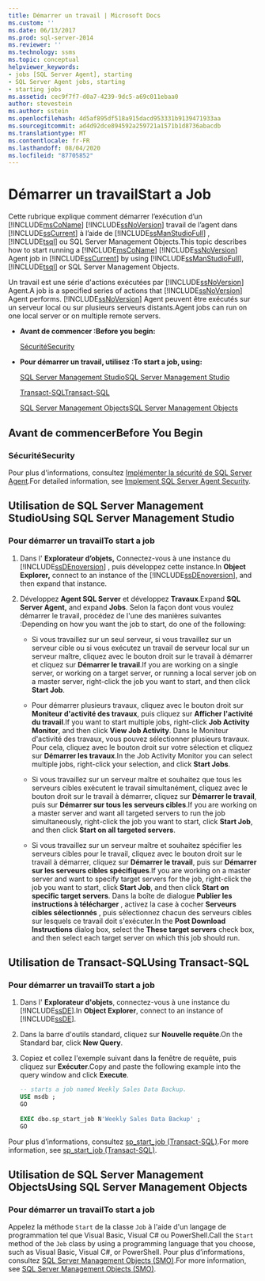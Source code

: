 ```yaml
---
title: Démarrer un travail | Microsoft Docs
ms.custom: ''
ms.date: 06/13/2017
ms.prod: sql-server-2014
ms.reviewer: ''
ms.technology: ssms
ms.topic: conceptual
helpviewer_keywords:
- jobs [SQL Server Agent], starting
- SQL Server Agent jobs, starting
- starting jobs
ms.assetid: cec9f7f7-d0a7-4239-9dc5-a69c011ebaa0
author: stevestein
ms.author: sstein
ms.openlocfilehash: 4d5af895df518a915dacd953331b9139471933aa
ms.sourcegitcommit: ad4d92dce894592a259721a1571b1d8736abacdb
ms.translationtype: MT
ms.contentlocale: fr-FR
ms.lasthandoff: 08/04/2020
ms.locfileid: "87705852"
---
```

# <a name="start-a-job"></a><span data-ttu-id="5a0e4-102">Démarrer un travail</span><span class="sxs-lookup"><span data-stu-id="5a0e4-102">Start a Job</span></span>
  <span data-ttu-id="5a0e4-103">Cette rubrique explique comment démarrer l’exécution d’un [!INCLUDE[msCoName](../../includes/msconame-md.md)] [!INCLUDE[ssNoVersion](../../includes/ssnoversion-md.md)] travail de l’agent dans [!INCLUDE[ssCurrent](../../includes/sscurrent-md.md)] à l’aide de [!INCLUDE[ssManStudioFull](../../includes/ssmanstudiofull-md.md)] , [!INCLUDE[tsql](../../includes/tsql-md.md)] ou SQL Server Management Objects.</span><span class="sxs-lookup"><span data-stu-id="5a0e4-103">This topic describes how to start running a [!INCLUDE[msCoName](../../includes/msconame-md.md)] [!INCLUDE[ssNoVersion](../../includes/ssnoversion-md.md)] Agent job in [!INCLUDE[ssCurrent](../../includes/sscurrent-md.md)] by using [!INCLUDE[ssManStudioFull](../../includes/ssmanstudiofull-md.md)], [!INCLUDE[tsql](../../includes/tsql-md.md)] or SQL Server Management Objects.</span></span>  
  
 <span data-ttu-id="5a0e4-104">Un travail est une série d'actions exécutées par [!INCLUDE[ssNoVersion](../../includes/ssnoversion-md.md)] Agent.</span><span class="sxs-lookup"><span data-stu-id="5a0e4-104">A job is a specified series of actions that [!INCLUDE[ssNoVersion](../../includes/ssnoversion-md.md)] Agent performs.</span></span> [!INCLUDE[ssNoVersion](../../includes/ssnoversion-md.md)] <span data-ttu-id="5a0e4-105">Agent peuvent être exécutés sur un serveur local ou sur plusieurs serveurs distants.</span><span class="sxs-lookup"><span data-stu-id="5a0e4-105">Agent jobs can run on one local server or on multiple remote servers.</span></span>  
  
-   <span data-ttu-id="5a0e4-106">**Avant de commencer :**</span><span class="sxs-lookup"><span data-stu-id="5a0e4-106">**Before you begin:**</span></span>  
  
     [<span data-ttu-id="5a0e4-107">Sécurité</span><span class="sxs-lookup"><span data-stu-id="5a0e4-107">Security</span></span>](#Security)  
  
-   <span data-ttu-id="5a0e4-108">**Pour démarrer un travail, utilisez :**</span><span class="sxs-lookup"><span data-stu-id="5a0e4-108">**To start a job, using:**</span></span>  
  
     [<span data-ttu-id="5a0e4-109">SQL Server Management Studio</span><span class="sxs-lookup"><span data-stu-id="5a0e4-109">SQL Server Management Studio</span></span>](#SSMS)  
  
     [<span data-ttu-id="5a0e4-110">Transact-SQL</span><span class="sxs-lookup"><span data-stu-id="5a0e4-110">Transact-SQL</span></span>](#TSQL)  
  
     [<span data-ttu-id="5a0e4-111">SQL Server Management Objects</span><span class="sxs-lookup"><span data-stu-id="5a0e4-111">SQL Server Management Objects</span></span>](#SMO)  
  
##  <a name="before-you-begin"></a><a name="BeforeYouBegin"></a> <span data-ttu-id="5a0e4-112">Avant de commencer</span><span class="sxs-lookup"><span data-stu-id="5a0e4-112">Before You Begin</span></span>  
  
###  <a name="security"></a><a name="Security"></a> <span data-ttu-id="5a0e4-113">Sécurité</span><span class="sxs-lookup"><span data-stu-id="5a0e4-113">Security</span></span>  
 <span data-ttu-id="5a0e4-114">Pour plus d'informations, consultez [Implémenter la sécurité de SQL Server Agent](implement-sql-server-agent-security.md).</span><span class="sxs-lookup"><span data-stu-id="5a0e4-114">For detailed information, see [Implement SQL Server Agent Security](implement-sql-server-agent-security.md).</span></span>  
  
##  <a name="using-sql-server-management-studio"></a><a name="SSMS"></a> <span data-ttu-id="5a0e4-115">Utilisation de SQL Server Management Studio</span><span class="sxs-lookup"><span data-stu-id="5a0e4-115">Using SQL Server Management Studio</span></span>  
  
### <a name="to-start-a-job"></a><span data-ttu-id="5a0e4-116">Pour démarrer un travail</span><span class="sxs-lookup"><span data-stu-id="5a0e4-116">To start a job</span></span>  
  
1.  <span data-ttu-id="5a0e4-117">Dans l' **Explorateur d’objets,** Connectez-vous à une instance du [!INCLUDE[ssDEnoversion](../../includes/ssdenoversion-md.md)] , puis développez cette instance.</span><span class="sxs-lookup"><span data-stu-id="5a0e4-117">In **Object Explorer,** connect to an instance of the [!INCLUDE[ssDEnoversion](../../includes/ssdenoversion-md.md)], and then expand that instance.</span></span>  
  
2.  <span data-ttu-id="5a0e4-118">Développez **Agent SQL Server** et développez **Travaux**.</span><span class="sxs-lookup"><span data-stu-id="5a0e4-118">Expand **SQL Server Agent,** and expand **Jobs**.</span></span> <span data-ttu-id="5a0e4-119">Selon la façon dont vous voulez démarrer le travail, procédez de l'une des manières suivantes :</span><span class="sxs-lookup"><span data-stu-id="5a0e4-119">Depending on how you want the job to start, do one of the following:</span></span>  
  
    -   <span data-ttu-id="5a0e4-120">Si vous travaillez sur un seul serveur, si vous travaillez sur un serveur cible ou si vous exécutez un travail de serveur local sur un serveur maître, cliquez avec le bouton droit sur le travail à démarrer et cliquez sur **Démarrer le travail**.</span><span class="sxs-lookup"><span data-stu-id="5a0e4-120">If you are working on a single server, or working on a target server, or running a local server job on a master server, right-click the job you want to start, and then click **Start Job**.</span></span>  
  
    -   <span data-ttu-id="5a0e4-121">Pour démarrer plusieurs travaux, cliquez avec le bouton droit sur **Moniteur d'activité des travaux**, puis cliquez sur **Afficher l'activité du travail**.</span><span class="sxs-lookup"><span data-stu-id="5a0e4-121">If you want to start multiple jobs, right-click **Job Activity Monitor**, and then click **View Job Activity**.</span></span> <span data-ttu-id="5a0e4-122">Dans le Moniteur d'activité des travaux, vous pouvez sélectionner plusieurs travaux. Pour cela, cliquez avec le bouton droit sur votre sélection et cliquez sur **Démarrer les travaux**.</span><span class="sxs-lookup"><span data-stu-id="5a0e4-122">In the Job Activity Monitor you can select multiple jobs, right-click your selection, and click **Start Jobs**.</span></span>  
  
    -   <span data-ttu-id="5a0e4-123">Si vous travaillez sur un serveur maître et souhaitez que tous les serveurs cibles exécutent le travail simultanément, cliquez avec le bouton droit sur le travail à démarrer, cliquez sur **Démarrer le travail**, puis sur **Démarrer sur tous les serveurs cibles**.</span><span class="sxs-lookup"><span data-stu-id="5a0e4-123">If you are working on a master server and want all targeted servers to run the job simultaneously, right-click the job you want to start, click **Start Job**, and then click **Start on all targeted servers**.</span></span>  
  
    -   <span data-ttu-id="5a0e4-124">Si vous travaillez sur un serveur maître et souhaitez spécifier les serveurs cibles pour le travail, cliquez avec le bouton droit sur le travail à démarrer, cliquez sur **Démarrer le travail**, puis sur **Démarrer sur les serveurs cibles spécifiques**.</span><span class="sxs-lookup"><span data-stu-id="5a0e4-124">If you are working on a master server and want to specify target servers for the job, right-click the job you want to start, click **Start Job**, and then click **Start on specific target servers**.</span></span> <span data-ttu-id="5a0e4-125">Dans la boîte de dialogue **Publier les instructions à télécharger** , activez la case à cocher **Serveurs cibles sélectionnés** , puis sélectionnez chacun des serveurs cibles sur lesquels ce travail doit s'exécuter.</span><span class="sxs-lookup"><span data-stu-id="5a0e4-125">In the **Post Download Instructions** dialog box, select the **These target servers** check box, and then select each target server on which this job should run.</span></span>  
  
##  <a name="using-transact-sql"></a><a name="TSQL"></a> <span data-ttu-id="5a0e4-126">Utilisation de Transact-SQL</span><span class="sxs-lookup"><span data-stu-id="5a0e4-126">Using Transact-SQL</span></span>  
  
### <a name="to-start-a-job"></a><span data-ttu-id="5a0e4-127">Pour démarrer un travail</span><span class="sxs-lookup"><span data-stu-id="5a0e4-127">To start a job</span></span>  
  
1.  <span data-ttu-id="5a0e4-128">Dans l' **Explorateur d'objets**, connectez-vous à une instance du [!INCLUDE[ssDE](../../includes/ssde-md.md)].</span><span class="sxs-lookup"><span data-stu-id="5a0e4-128">In **Object Explorer**, connect to an instance of [!INCLUDE[ssDE](../../includes/ssde-md.md)].</span></span>  
  
2.  <span data-ttu-id="5a0e4-129">Dans la barre d'outils standard, cliquez sur **Nouvelle requête**.</span><span class="sxs-lookup"><span data-stu-id="5a0e4-129">On the Standard bar, click **New Query**.</span></span>  
  
3.  <span data-ttu-id="5a0e4-130">Copiez et collez l'exemple suivant dans la fenêtre de requête, puis cliquez sur **Exécuter**.</span><span class="sxs-lookup"><span data-stu-id="5a0e4-130">Copy and paste the following example into the query window and click **Execute**.</span></span>  
  
    ```sql
    -- starts a job named Weekly Sales Data Backup.    
    USE msdb ;  
    GO  
  
    EXEC dbo.sp_start_job N'Weekly Sales Data Backup' ;  
    GO  
    ```  
  
 <span data-ttu-id="5a0e4-131">Pour plus d’informations, consultez [sp_start_job &#40;Transact-SQL&#41;](/sql/relational-databases/system-stored-procedures/sp-start-job-transact-sql).</span><span class="sxs-lookup"><span data-stu-id="5a0e4-131">For more information, see [sp_start_job &#40;Transact-SQL&#41;](/sql/relational-databases/system-stored-procedures/sp-start-job-transact-sql).</span></span>  
  
##  <a name="using-sql-server-management-objects"></a><a name="SMO"></a><span data-ttu-id="5a0e4-132">Utilisation de SQL Server Management Objects</span><span class="sxs-lookup"><span data-stu-id="5a0e4-132">Using SQL Server Management Objects</span></span>  

### <a name="to-start-a-job"></a><span data-ttu-id="5a0e4-133">Pour démarrer un travail</span><span class="sxs-lookup"><span data-stu-id="5a0e4-133">To start a job</span></span>
  
 <span data-ttu-id="5a0e4-134">Appelez la méthode `Start` de la classe `Job` à l'aide d'un langage de programmation tel que Visual Basic, Visual C# ou PowerShell.</span><span class="sxs-lookup"><span data-stu-id="5a0e4-134">Call the `Start` method of the `Job` class by using a programming language that you choose, such as Visual Basic, Visual C#, or PowerShell.</span></span> <span data-ttu-id="5a0e4-135">Pour plus d’informations, consultez [SQL Server Management Objects (SMO)](https://msdn.microsoft.com/library/ms162169.aspx).</span><span class="sxs-lookup"><span data-stu-id="5a0e4-135">For more information, see [SQL Server Management Objects (SMO)](https://msdn.microsoft.com/library/ms162169.aspx).</span></span>  
